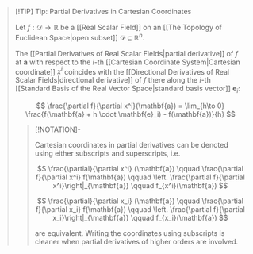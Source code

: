 >[!TIP] Tip: Partial Derivatives in Cartesian Coordinates
>
>Let $f: \mathcal{D} \to \mathbb{R}$ be a [[Real Scalar Field]] on an [[The Topology of Euclidean Space|open subset]] $\mathcal{D} \subseteq \mathbb{R}^n$.
>
>The [[Partial Derivatives of Real Scalar Fields|partial derivative]] of $f$ at $\mathbf{a}$ with respect to the $i$-th [[Cartesian Coordinate System|Cartesian coordinate]] $x^i$ coincides with the [[Directional Derivatives of Real Scalar Fields|directional derivative]] of $f$ there along the $i$-th [[Standard Basis of the Real Vector Space|standard basis vector]] $\mathbf{e}_i$:
>
>$$
>\frac{\partial f}{\partial x^i}(\mathbf{a}) = \lim_{h\to 0} \frac{f(\mathbf{a} + h \cdot \mathbf{e}_i) - f(\mathbf{a})}{h}
>$$
>
>>[!NOTATION]-
>>
>>Cartesian coordinates in partial derivatives can be denoted using either subscripts and superscripts, i.e.
>>
>>$$
>>\frac{\partial}{\partial x^i} (\mathbf{a}) \qquad  \frac{\partial f}{\partial x^i} f(\mathbf{a}) \qquad \left. \frac{\partial f}{\partial x^i}\right|_{\mathbf{a}} \qquad f_{x^i}(\mathbf{a})
>>$$
>>
>>$$
>>\frac{\partial}{\partial x_i} (\mathbf{a}) \qquad  \frac{\partial f}{\partial x_i} f(\mathbf{a}) \qquad \left. \frac{\partial f}{\partial x_i}\right|_{\mathbf{a}} \qquad f_{x_i}(\mathbf{a})
>>$$
>>
>>are equivalent. Writing the coordinates using subscripts is cleaner when partial derivatives of higher orders are involved.
>>
>
